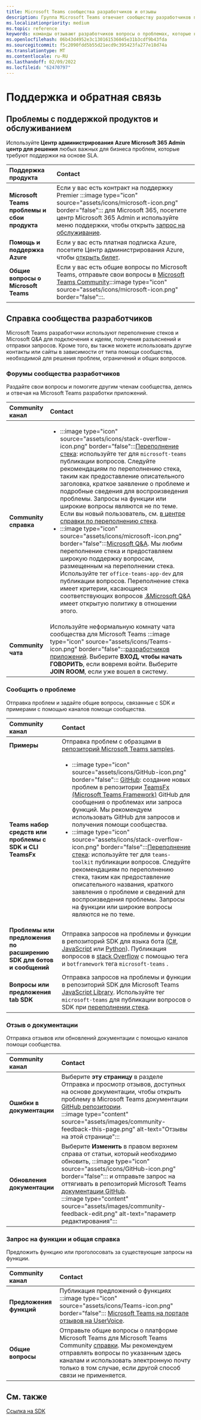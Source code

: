 ```yaml
---
title: Microsoft Teams сообщества разработчиков и отзывы
description: Группа Microsoft Teams отвечает сообществу разработчиков по различным каналам обратной связи и поддержки.
ms.localizationpriority: medium
ms.topic: reference
keywords: команды отзывают разработчиков вопросы о проблемах, которые контактное сообщество помогает запрашивать ошибки в поддержку обсуждения взносов сообщества
ms.openlocfilehash: 06b43d4952e3c130161536045e31b3cdf9b43fda
ms.sourcegitcommit: f5c2090fdd5b55d21ecd9c395423fa277e18d74a
ms.translationtype: MT
ms.contentlocale: ru-RU
ms.lasthandoff: 02/09/2022
ms.locfileid: "62470797"
---
```

# <a name="support-and-feedback"></a>Поддержка и обратная связь

## <a name="product-support-and-service-issues"></a>Проблемы с поддержкой продуктов и обслуживанием

Используйте **Центр администрирования** **Azure Microsoft 365 Admin центр для** **решения** любых важных для бизнеса проблем, которые требуют поддержки на основе SLA.

| **Поддержка продукта** | **Contact** |
|:------------|:------------|
| **Microsoft Teams проблемы и сбои продукта** | Если у вас есть контракт на поддержку Premier :::image type="icon" source="assets/icons/microsoft-icon.png" border="false"::: для Microsoft 365, посетите центр Microsoft 365 Admin и используйте меню поддержки, чтобы открыть [запрос на обслуживание](https://admin.microsoft.com/). |
| **Помощь и поддержка Azure** | Если у вас есть платная подписка Azure, посетите Центр администрирования Azure, чтобы [открыть билет](https://ms.portal.azure.com/#blade/Microsoft_Azure_Support/HelpAndSupportBlade/newsupportreq). |
| **Общие вопросы о Microsoft Teams** | Если у вас есть общие вопросы по Microsoft Teams, отправьте свои вопросы в [Microsoft Teams Community](https://answers.microsoft.com/en-us/msteams/forum):::image type="icon" source="assets/icons/microsoft-icon.png" border="false":::.|

## <a name="developer-community-help"></a>Справка сообщества разработчиков
Microsoft Teams разработчики используют переполнение стеков и Microsoft Q&A для подключения к идеям, получения разъяснений и отправки запросов. Кроме того, вы также можете использовать другие контакты или сайты в зависимости от типа помощи сообщества, необходимой для решения проблем, ограничений и общих вопросов.

### <a name="developer-community-forums"></a>Форумы сообщества разработчиков

Раздайте свои вопросы и помогите другим членам сообщества, делясь и отвечая на Microsoft Teams разработки приложений.

| **Community канал**|   **Contact**  |
|:---------------------|:---------------|
|**Community справка** | <ul> <li>:::image type="icon" source="assets/icons/stack-overflow-icon.png" border="false":::[Переполнение стека](https://stackoverflow.com/questions/tagged/microsoft-teams): используйте тег для `microsoft-teams` публикации вопросов. Следуйте рекомендациям по переполнению стека, таким как предоставление описательного заголовка, краткое заявление о проблеме и подробные сведения для воспроизведения проблемы. Запросы на функции или широкие вопросы являются не по теме. Если вы новый пользователь, см. [в центре справки по переполнению стека](https://stackoverflow.com/help).</li>  <li>:::image type="icon" source="assets/icons/microsoft-icon.png" border="false":::[Microsoft Q&A](/answers/topics/office-teams-app-dev.html). Мы любим переполнение стека и предоставляем широкую поддержку вопросам, размещенным на переполнении стека. Используйте тег `office-teams-app-dev` для публикации вопросов. Переполнение стека имеет критерии, касающиеся соответствующих вопросов [,&Microsoft Q&A](/answers/topics/office-teams-app-dev.html) имеет открытую политику в отношении этого. </li><ul> |
| **Community чата** | Используйте неформальную комнату чата сообщества для Microsoft Teams :::image type="icon" source="assets/icons/Teams-icon.png" border="false":::[разработчиков приложений](https://gitter.im/OfficeDev/MicrosoftTeamsAppDev). Выберите **ВХОД, чтобы начать ГОВОРИТЬ**, если вовремя войти. Выберите **JOIN ROOM**, если уже вошел в систему. |


### <a name="report-issues"></a>Сообщить о проблеме

Отправка проблем и задайте общие вопросы, связанные с SDK и примерами с помощью каналов помощи сообщества.

| **Community канал** | **Contact** |
|:----------------------|:------------|
| **Примеры** | Отправка проблем с образцами в [репозиторий Microsoft Teams samples](https://github.com/OfficeDev/Microsoft-Teams-Samples).|
|  **Teams набор средств или проблемы с SDK и CLI TeamsFx** | <ul><li> :::image type="icon" source="assets/icons/GitHub-icon.png" border="false":::  [GitHub](https://github.com/OfficeDev/TeamsFx/issues): создание новых проблем в репозитории [TeamsFx (Microsoft Teams Framework)](https://github.com/OfficeDev/TeamsFx) GitHub для сообщения о проблемах или запроса функций. Мы рекомендуем использовать GitHub для запросов и получения помощи сообщества. <li> :::image type="icon" source="assets/icons/stack-overflow-icon.png" border="false":::[Переполнение стека](https://stackoverflow.com/questions/tagged/teams-toolkit): используйте тег для `teams-toolkit` публикации вопросов. Следуйте рекомендациям по переполнению стека, таким как предоставление описательного названия, краткого заявления о проблеме и сведений для воспроизведения проблемы. Запросы на функции или широкие вопросы являются не по теме. </li> </ul> |
| **Проблемы или предложения по расширению SDK для ботов и сообщений** | Отправка запросов на проблемы и функции в репозиторий SDK для языка бота [(C#](https://github.com/Microsoft/botbuilder-dotnet/), [JavaScript](https://github.com/Microsoft/botbuilder-js) или [Python](https://github.com/Microsoft/botbuilder-python)). Публикация вопросов в [stack Overflow](https://stackoverflow.com/questions/tagged/botframework%20microsoft-teams) с помощью тега и `botframework` тега `microsoft-teams` . |
| **Вопросы или предложения tab SDK** | Отправка запросов на проблемы и функции в репозиторий SDK для Microsoft Teams [JavaScript Library](https://github.com/OfficeDev/microsoft-teams-library-js/issues). Используйте тег `microsoft-teams` для публикации вопросов о SDK при [переполнении стека](https://stackoverflow.com/questions/tagged/microsoft-teams). |

  
### <a name="documentation-feedback"></a>Отзыв о документации

Отправка отзывов или обновлений документации с помощью каналов помощи сообщества.

| **Community канал** | **Contact** |
|:--------------------------|:--------------------------|
| **Ошибки в документации** | Выберите **эту страницу** в  разделе Отправка и просмотр отзывов, доступных на основе документации, чтобы открыть [](https://github.com/MicrosoftDocs/msteams-docs/issues) проблему в Microsoft Teams документации [GitHub репозитории](https://github.com/MicrosoftDocs/msteams-docs).<br/>:::image type="content" source="assets/images/community-feedback-this-page.png" alt-text="Отзывы на этой странице":::|
|**Обновления документации**|Выберите **Изменить** в правом верхнем справа от статьи, который необходимо обновить, :::image type="icon" source="assets/icons/GitHub-icon.png" border="false"::: и отправьте запрос на оттягивать в репозиторий Microsoft Teams [документации GitHub](https://github.com/MicrosoftDocs/msteams-docs). <br /> :::image type="content" source="assets/images/community-feedback-edit.png" alt-text="параметр редактирования":::|

### <a name="feature-request-and-general-help"></a>Запрос на функции и общая справка

Предложить функцию или проголосовать за существующие запросы на функции.

| **Community канал** | **Contact** |
|:----------------------|:------------|
| **Предложения функций** | Публикация предложений о функциях :::image type="icon" source="assets/icons/Teams-icon.png" border="false"::: [Microsoft Teams на портале отзывов на UserVoice](https://microsoftteams.uservoice.com/forums/555103-public-preview/category/182881-developer-platform). |
| **Общие вопросы** | Отправьте общие вопросы о платформе Microsoft Teams для Microsoft Teams Community [справки](mailto:microsoftteamsdev@microsoft.com). Мы рекомендуем отправлять вопросы по указанным здесь каналам и использовать электронную почту только в том случае, если другой способ связи не применяется. |

## <a name="see-also"></a>См. также

[Ссылка на SDK](/javascript/api/overview/msteams-client?view=msteams-client-js-latest&preserve-view=true)
